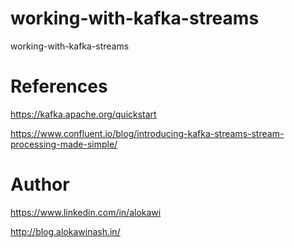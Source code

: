 # working-with-kafka-streams
working-with-kafka-streams

# References
https://kafka.apache.org/quickstart

https://www.confluent.io/blog/introducing-kafka-streams-stream-processing-made-simple/

# Author
https://www.linkedin.com/in/alokawi

http://blog.alokawinash.in/
